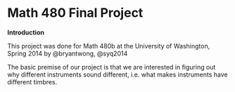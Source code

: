 Math 480 Final Project
====================
**Introduction**

This project was done for Math 480b at the University of Washington, Spring 2014 by @bryantwong, @syq2014

The basic premise of our project is that we are interested in figuring out why different instruments sound different, i.e. what makes instruments have different timbres. 
